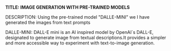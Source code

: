 **TITLE: IMAGE GENERATION WITH PRE-TRAINED MODELS**

DESCRIPTION: Using the pre-trained model "DALLE-MINI" we I have generated the images from text prompts


DALLE-MINI: DALL-E mini is an AI inspired model by OpenAI`s DALL-E, designated to generate image from textual descriptions.It provides a simpler and more accessible way to experiment with text-to-image generation.
